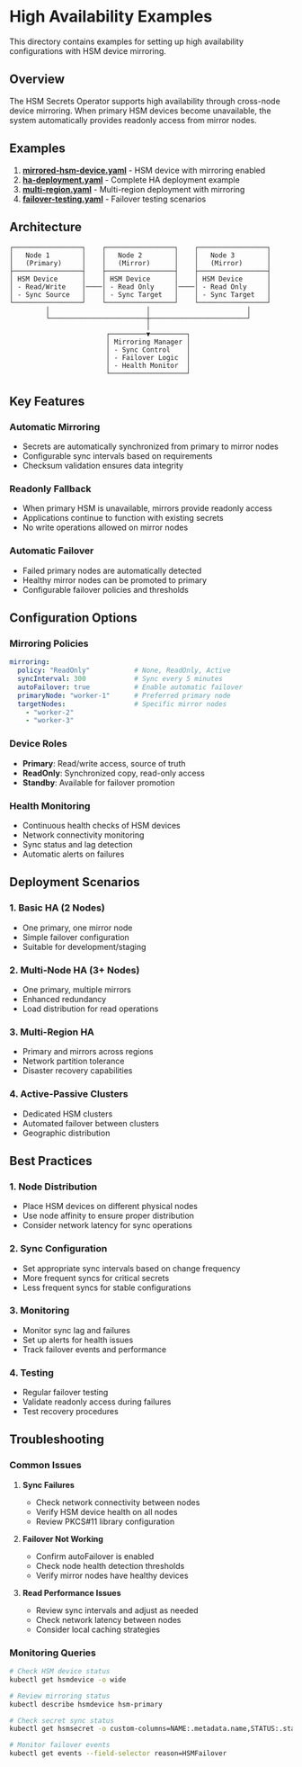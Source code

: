 # High Availability Examples

This directory contains examples for setting up high availability configurations with HSM device mirroring.

## Overview

The HSM Secrets Operator supports high availability through cross-node device mirroring. When primary HSM devices become unavailable, the system automatically provides readonly access from mirror nodes.

## Examples

1. **[mirrored-hsm-device.yaml](mirrored-hsm-device.yaml)** - HSM device with mirroring enabled
2. **[ha-deployment.yaml](ha-deployment.yaml)** - Complete HA deployment example
3. **[multi-region.yaml](multi-region.yaml)** - Multi-region deployment with mirroring
4. **[failover-testing.yaml](failover-testing.yaml)** - Failover testing scenarios

## Architecture

```
┌─────────────────┐    ┌─────────────────┐    ┌─────────────────┐
│   Node 1        │    │   Node 2        │    │   Node 3        │
│   (Primary)     │    │   (Mirror)      │    │   (Mirror)      │
├─────────────────┤    ├─────────────────┤    ├─────────────────┤
│ HSM Device      │    │ HSM Device      │    │ HSM Device      │
│ - Read/Write    │────│ - Read Only     │────│ - Read Only     │
│ - Sync Source   │    │ - Sync Target   │    │ - Sync Target   │
└─────────────────┘    └─────────────────┘    └─────────────────┘
         │                        │                        │
         └────────────────────────┼────────────────────────┘
                                  │
                        ┌─────────▼─────────┐
                        │ Mirroring Manager │
                        │ - Sync Control    │
                        │ - Failover Logic  │
                        │ - Health Monitor  │
                        └───────────────────┘
```

## Key Features

### Automatic Mirroring
- Secrets are automatically synchronized from primary to mirror nodes
- Configurable sync intervals based on requirements
- Checksum validation ensures data integrity

### Readonly Fallback
- When primary HSM is unavailable, mirrors provide readonly access
- Applications continue to function with existing secrets
- No write operations allowed on mirror nodes

### Automatic Failover
- Failed primary nodes are automatically detected
- Healthy mirror nodes can be promoted to primary
- Configurable failover policies and thresholds

## Configuration Options

### Mirroring Policies

```yaml
mirroring:
  policy: "ReadOnly"           # None, ReadOnly, Active
  syncInterval: 300            # Sync every 5 minutes
  autoFailover: true           # Enable automatic failover
  primaryNode: "worker-1"      # Preferred primary node
  targetNodes:                 # Specific mirror nodes
    - "worker-2"
    - "worker-3"
```

### Device Roles

- **Primary**: Read/write access, source of truth
- **ReadOnly**: Synchronized copy, read-only access
- **Standby**: Available for failover promotion

### Health Monitoring

- Continuous health checks of HSM devices
- Network connectivity monitoring
- Sync status and lag detection
- Automatic alerts on failures

## Deployment Scenarios

### 1. Basic HA (2 Nodes)
- One primary, one mirror node
- Simple failover configuration
- Suitable for development/staging

### 2. Multi-Node HA (3+ Nodes)  
- One primary, multiple mirrors
- Enhanced redundancy
- Load distribution for read operations

### 3. Multi-Region HA
- Primary and mirrors across regions
- Network partition tolerance
- Disaster recovery capabilities

### 4. Active-Passive Clusters
- Dedicated HSM clusters
- Automated failover between clusters
- Geographic distribution

## Best Practices

### 1. Node Distribution
- Place HSM devices on different physical nodes
- Use node affinity to ensure proper distribution
- Consider network latency for sync operations

### 2. Sync Configuration
- Set appropriate sync intervals based on change frequency
- More frequent syncs for critical secrets
- Less frequent syncs for stable configurations

### 3. Monitoring
- Monitor sync lag and failures
- Set up alerts for health issues
- Track failover events and performance

### 4. Testing
- Regular failover testing
- Validate readonly access during failures  
- Test recovery procedures

## Troubleshooting

### Common Issues

1. **Sync Failures**
   - Check network connectivity between nodes
   - Verify HSM device health on all nodes
   - Review PKCS#11 library configuration

2. **Failover Not Working**
   - Confirm autoFailover is enabled
   - Check node health detection thresholds
   - Verify mirror nodes have healthy devices

3. **Read Performance Issues**
   - Review sync intervals and adjust as needed
   - Check network latency between nodes
   - Consider local caching strategies

### Monitoring Queries

```bash
# Check HSM device status
kubectl get hsmdevice -o wide

# Review mirroring status
kubectl describe hsmdevice hsm-primary

# Check secret sync status
kubectl get hsmsecret -o custom-columns=NAME:.metadata.name,STATUS:.status.syncStatus,LAST-SYNC:.status.lastSyncTime

# Monitor failover events
kubectl get events --field-selector reason=HSMFailover
```